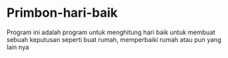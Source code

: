 # Primbon-hari-baik
Program ini adalah program untuk menghitung hari baik untuk membuat sebuah keputusan seperti buat rumah, memperbaiki rumah atau pun yang lain nya
